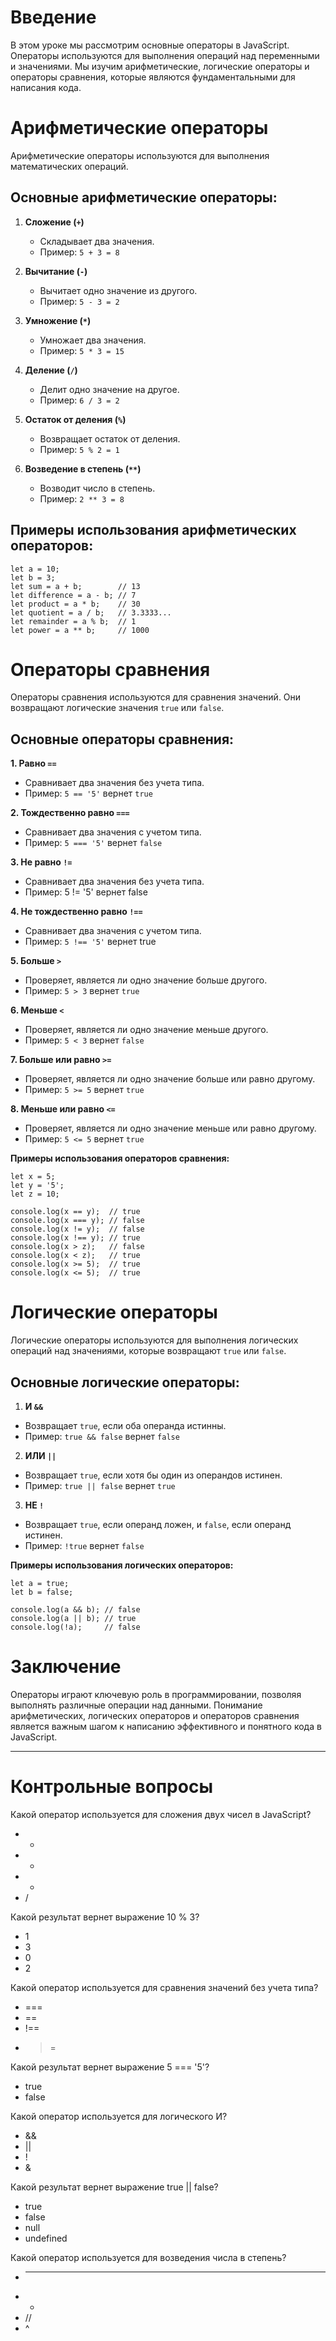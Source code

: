 # Введение

В этом уроке мы рассмотрим основные операторы в JavaScript. Операторы используются для выполнения операций над переменными и значениями. Мы изучим арифметические, логические операторы и операторы сравнения, которые являются фундаментальными для написания кода.

# Арифметические операторы

Арифметические операторы используются для выполнения математических операций.

## Основные арифметические операторы:

1. **Сложение (`+`)**
    - Складывает два значения.
    - Пример: `5 + 3 = 8`

2. **Вычитание (`-`)**
    - Вычитает одно значение из другого.
    - Пример: `5 - 3 = 2`

3. **Умножение (`*`)**
    - Умножает два значения.
    - Пример: `5 * 3 = 15`

4. **Деление (`/`)**
    - Делит одно значение на другое.
    - Пример: `6 / 3 = 2`

5. **Остаток от деления (`%`)**
    - Возвращает остаток от деления.
    - Пример: `5 % 2 = 1`

6. **Возведение в степень (`**`)**
    - Возводит число в степень.
    - Пример: `2 ** 3 = 8`

## Примеры использования арифметических операторов:

```
let a = 10;
let b = 3;
let sum = a + b;        // 13
let difference = a - b; // 7
let product = a * b;    // 30
let quotient = a / b;   // 3.3333...
let remainder = a % b;  // 1
let power = a ** b;     // 1000
```

# Операторы сравнения

Операторы сравнения используются для сравнения значений. Они возвращают логические значения `true` или `false`.

## Основные операторы сравнения:

**1. Равно `==`**
- Сравнивает два значения без учета типа.
- Пример: `5 == '5'` вернет `true`

**2. Тождественно равно `===`**
- Сравнивает два значения с учетом типа.
- Пример: `5 === '5'` вернет `false`

**3. Не равно `!=`**
- Сравнивает два значения без учета типа.
- Пример: 5 != '5' вернет false

**4. Не тождественно равно `!==`**
- Сравнивает два значения с учетом типа.
- Пример: `5 !== '5'` вернет true

**5. Больше `>`**
- Проверяет, является ли одно значение больше другого.
- Пример: `5 > 3` вернет `true`

**6. Меньше `<`**
- Проверяет, является ли одно значение меньше другого.
- Пример: `5 < 3` вернет `false`

**7. Больше или равно `>=`**
- Проверяет, является ли одно значение больше или равно другому.
- Пример: `5 >= 5` вернет `true`

**8. Меньше или равно `<=`**
- Проверяет, является ли одно значение меньше или равно другому.
- Пример: `5 <= 5` вернет `true`

**Примеры использования операторов сравнения:**

```
let x = 5;
let y = '5';
let z = 10;

console.log(x == y);  // true
console.log(x === y); // false
console.log(x != y);  // false
console.log(x !== y); // true
console.log(x > z);   // false
console.log(x < z);   // true
console.log(x >= 5);  // true
console.log(x <= 5);  // true
```

# Логические операторы

Логические операторы используются для выполнения логических операций над значениями, которые возвращают `true` или `false`.

## Основные логические операторы:

1. **И `&&`**
- Возвращает `true`, если оба операнда истинны.
- Пример: `true && false` вернет `false`

2. **ИЛИ `||`**
- Возвращает `true`, если хотя бы один из операндов истинен.
- Пример: `true || false` вернет `true`

3. **НЕ `!`**
- Возвращает `true`, если операнд ложен, и `false`, если операнд истинен.
- Пример: `!true` вернет `false`

**Примеры использования логических операторов:**

```
let a = true;
let b = false;

console.log(a && b); // false
console.log(a || b); // true
console.log(!a);     // false
```

# Заключение

Операторы играют ключевую роль в программировании, позволяя выполнять различные операции над данными. Понимание арифметических, логических операторов и операторов сравнения является важным шагом к написанию эффективного и понятного кода в JavaScript.

***

# Контрольные вопросы

Какой оператор используется для сложения двух чисел в JavaScript?
- *
- +
- -
- /

Какой результат вернет выражение 10 % 3?
- 1
- 3
- 0
- 2

Какой оператор используется для сравнения значений без учета типа?
- ===
- ==
- !==
- >=

Какой результат вернет выражение 5 === '5'?
- true
- false

Какой оператор используется для логического И?
- &&
- ||
- !
- &

Какой результат вернет выражение true || false?
- true
- false
- null
- undefined

Какой оператор используется для возведения числа в степень?
- ***
- *
- //
- ^

